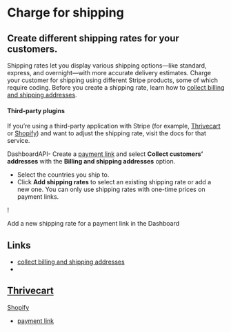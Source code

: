 # Charge for shipping

## Create different shipping rates for your customers.

Shipping rates let you display various shipping options—like standard, express,
and overnight—with more accurate delivery estimates. Charge your customer for
shipping using different Stripe products, some of which require coding. Before
you create a shipping rate, learn how to [collect billing and shipping
addresses](https://docs.stripe.com/payments/no-code/collect-addresses).

#### Third-party plugins

If you’re using a third-party application with Stripe (for example,
[Thrivecart](https://support.thrivecart.com/help/setting-your-physical-fulfilment-shipping-options/)
or
[Shopify](https://help.shopify.com/en/manual/shipping/setting-up-and-managing-your-shipping/setting-up-shipping-rates))
and want to adjust the shipping rate, visit the docs for that service.

DashboardAPI- Create a [payment
link](https://dashboard.stripe.com/test/payment-links/create) and select
**Collect customers’ addresses** with the **Billing and shipping addresses**
option.
- Select the countries you ship to.
- Click **Add shipping rates** to select an existing shipping rate or add a new
one. You can only use shipping rates with one-time prices on payment links.

!

Add a new shipping rate for a payment link in the Dashboard

## Links

- [collect billing and shipping
addresses](https://docs.stripe.com/payments/no-code/collect-addresses)
-
[Thrivecart](https://support.thrivecart.com/help/setting-your-physical-fulfilment-shipping-options/)
-
[Shopify](https://help.shopify.com/en/manual/shipping/setting-up-and-managing-your-shipping/setting-up-shipping-rates)
- [payment link](https://dashboard.stripe.com/test/payment-links/create)